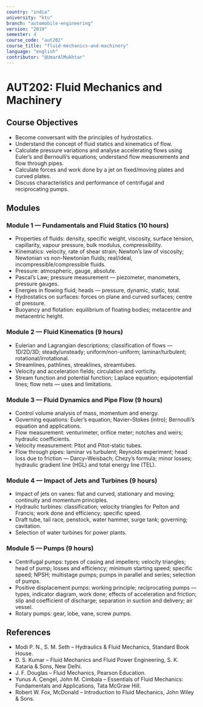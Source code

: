 ```yaml
---
country: "india"
university: "ktu"
branch: "automobile-engineering"
version: "2019"
semester: 4
course_code: "aut202"
course_title: "fluid-mechanics-and-machinery"
language: "english"
contributor: "@UmarAlMukhtar"
---
```


# AUT202: Fluid Mechanics and Machinery

## Course Objectives

- Become conversant with the principles of hydrostatics.
- Understand the concept of fluid statics and kinematics of flow.
- Calculate pressure variations and analyse accelerating flows using Euler’s and Bernoulli’s equations; understand flow measurements and flow through pipes.
- Calculate forces and work done by a jet on fixed/moving plates and curved plates.
- Discuss characteristics and performance of centrifugal and reciprocating pumps.

## Modules

### Module 1 — Fundamentals and Fluid Statics (10 hours)

- Properties of fluids: density, specific weight, viscosity, surface tension, capillarity, vapour pressure, bulk modulus, compressibility.
- Kinematics: velocity, rate of shear strain; Newton’s law of viscosity; Newtonian vs non-Newtonian fluids; real/ideal, incompressible/compressible fluids.
- Pressure: atmospheric, gauge, absolute.
- Pascal’s Law; pressure measurement — piezometer, manometers, pressure gauges.
- Energies in flowing fluid; heads — pressure, dynamic, static, total.
- Hydrostatics on surfaces: forces on plane and curved surfaces; centre of pressure.
- Buoyancy and flotation: equilibrium of floating bodies; metacentre and metacentric height.

### Module 2 — Fluid Kinematics (9 hours)

- Eulerian and Lagrangian descriptions; classification of flows — 1D/2D/3D; steady/unsteady; uniform/non-uniform; laminar/turbulent; rotational/irrotational.
- Streamlines, pathlines, streaklines, streamtubes.
- Velocity and acceleration fields; circulation and vorticity.
- Stream function and potential function; Laplace equation; equipotential lines; flow nets — uses and limitations.

### Module 3 — Fluid Dynamics and Pipe Flow (9 hours)

- Control volume analysis of mass, momentum and energy.
- Governing equations: Euler’s equation; Navier–Stokes (intro); Bernoulli’s equation and applications.
- Flow measurement: venturimeter, orifice meter; notches and weirs; hydraulic coefficients.
- Velocity measurement: Pitot and Pitot-static tubes.
- Flow through pipes: laminar vs turbulent; Reynolds experiment; head loss due to friction — Darcy–Weisbach; Chezy’s formula; minor losses; hydraulic gradient line (HGL) and total energy line (TEL).

### Module 4 — Impact of Jets and Turbines (9 hours)

- Impact of jets on vanes: flat and curved, stationary and moving; continuity and momentum principles.
- Hydraulic turbines: classification; velocity triangles for Pelton and Francis; work done and efficiency; specific speed.
- Draft tube, tail race, penstock, water hammer, surge tank; governing; cavitation.
- Selection of water turbines for power plants.

### Module 5 — Pumps (9 hours)

- Centrifugal pumps: types of casing and impellers; velocity triangles; head of pump; losses and efficiency; minimum starting speed; specific speed; NPSH; multistage pumps; pumps in parallel and series; selection of pumps.
- Positive displacement pumps: working principle; reciprocating pumps — types, indicator diagram, work done; effects of acceleration and friction; slip and coefficient of discharge; separation in suction and delivery; air vessel.
- Rotary pumps: gear, lobe, vane, screw pumps.

## References

- Modi P. N., S. M. Seth – Hydraulics & Fluid Mechanics, Standard Book House.
- D. S. Kumar – Fluid Mechanics and Fluid Power Engineering, S. K. Kataria & Sons, New Delhi.
- J. F. Douglas – Fluid Mechanics, Pearson Education.
- Yunus A. Çengel, John M. Cimbala – Essentials of Fluid Mechanics: Fundamentals and Applications, Tata McGraw Hill.
- Robert W. Fox, McDonald – Introduction to Fluid Mechanics, John Wiley & Sons.
